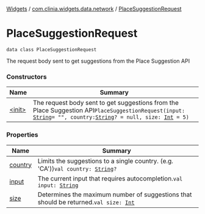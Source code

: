[Widgets](../../index.md) / [com.clinia.widgets.data.network](../index.md) / [PlaceSuggestionRequest](./index.md)

# PlaceSuggestionRequest

`data class PlaceSuggestionRequest`

The request body sent to get suggestions from the Place Suggestion API

### Constructors

| Name | Summary |
|---|---|
| [&lt;init&gt;](-init-.md) | The request body sent to get suggestions from the Place Suggestion API`PlaceSuggestionRequest(input: `[`String`](https://kotlinlang.org/api/latest/jvm/stdlib/kotlin/-string/index.html)` = "", country: `[`String`](https://kotlinlang.org/api/latest/jvm/stdlib/kotlin/-string/index.html)`? = null, size: `[`Int`](https://kotlinlang.org/api/latest/jvm/stdlib/kotlin/-int/index.html)` = 5)` |

### Properties

| Name | Summary |
|---|---|
| [country](country.md) | Limits the suggestions to a single country. (e.g. 'CA'))`val country: `[`String`](https://kotlinlang.org/api/latest/jvm/stdlib/kotlin/-string/index.html)`?` |
| [input](input.md) | The current input that requires autocompletion.`val input: `[`String`](https://kotlinlang.org/api/latest/jvm/stdlib/kotlin/-string/index.html) |
| [size](size.md) | Determines the maximum number of suggestions that should be returned.`val size: `[`Int`](https://kotlinlang.org/api/latest/jvm/stdlib/kotlin/-int/index.html) |
